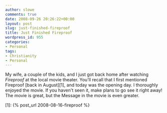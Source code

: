 ```yaml
---
author: slowe
comments: true
date: 2008-09-26 20:26:22+00:00
layout: post
slug: just-finished-fireproof
title: Just Finished Fireproof
wordpress_id: 955
categories:
- Personal
tags:
- Christianity
- Personal
---
```


My wife, a couple of the kids, and I just got back home after watching _Fireproof_ at the local movie theater. You'll recall that I first mentioned Fireproof [back in August][1], and today was the opening day. I thoroughly enjoyed the movie. If you haven't seen it, make plans to go see it right away! The movie is great, but the Message in the movie is even greater.

[1]: {% post_url 2008-08-16-fireproof %}
